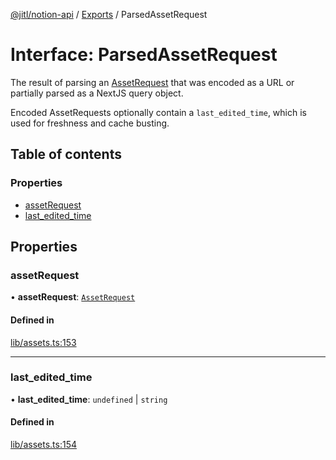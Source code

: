 [@jitl/notion-api](../README.md) / [Exports](../modules.md) / ParsedAssetRequest

# Interface: ParsedAssetRequest

The result of parsing an [AssetRequest](../modules.md#assetrequest) that was encoded as a URL or
partially parsed as a NextJS query object.

Encoded AssetRequests optionally contain a `last_edited_time`, which is used
for freshness and cache busting.

## Table of contents

### Properties

- [assetRequest](ParsedAssetRequest.md#assetrequest)
- [last\_edited\_time](ParsedAssetRequest.md#last_edited_time)

## Properties

### assetRequest

• **assetRequest**: [`AssetRequest`](../modules.md#assetrequest)

#### Defined in

[lib/assets.ts:153](https://github.com/justjake/monorepo/blob/main/packages/notion-api/src/lib/assets.ts#L153)

___

### last\_edited\_time

• **last\_edited\_time**: `undefined` \| `string`

#### Defined in

[lib/assets.ts:154](https://github.com/justjake/monorepo/blob/main/packages/notion-api/src/lib/assets.ts#L154)
